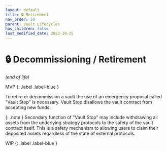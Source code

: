 ```yaml
---
layout: default
title: 🔒 Retirement
nav_order: 50
parent: Vault Lifecycles
has_children: false
last_modified_date: 2022-10-25
---
```


# 🔒 Decommissioning / Retirement
_(end of life)_

<div class="code-example" markdown="1">
MVP
{: .label .label-blue }

To retire or decommission a vault the use of an emergency proposal called "Vault Stop" is necessary.  Vault Stop disallows the vault contract from accepting new funds.

{: .note }
Secondary function of "Vault Stop" may include withdrawing all assets from the underlying strategy protocols to the safety of the vault contract itself.  This is a safety mechanism to allowing users to claim their deposited assets regardless of the state of external protocols.
</div>


WIP
{: .label .label-blue }
